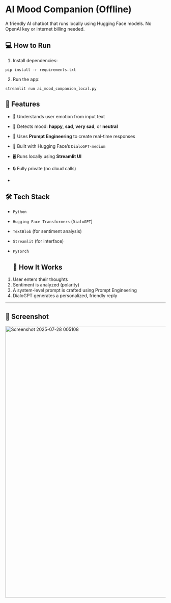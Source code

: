 
# AI Mood Companion (Offline)

A friendly AI chatbot that runs locally using Hugging Face models. No OpenAI key or internet billing needed.

## 💻 How to Run

1. Install dependencies:
```
pip install -r requirements.txt
```

2. Run the app:
```
streamlit run ai_mood_companion_local.py
```

## 🔧 Features

- 💬 Understands user emotion from input text
- 🎯 Detects mood: **happy**, **sad**, **very sad**, or **neutral**
- 🧠 Uses **Prompt Engineering** to create real-time responses
- 🧱 Built with Hugging Face’s `DialoGPT-medium`
- 🖥️ Runs locally using **Streamlit UI**
- 🔒 Fully private (no cloud calls)

- 
## 🛠️ Tech Stack

- `Python`
- `Hugging Face Transformers` (`DialoGPT`)
- `TextBlob` (for sentiment analysis)
- `Streamlit` (for interface)
- `PyTorch`

  ## 🧠 How It Works

1. User enters their thoughts
2. Sentiment is analyzed (polarity)
3. A system-level prompt is crafted using Prompt Engineering
4. DialoGPT generates a personalized, friendly reply

---
## 📸 Screenshot
<img width="1913" height="853" alt="Screenshot 2025-07-28 005108" src="https://github.com/user-attachments/assets/a35f4d75-b39c-4cf1-838d-703e57407d26" />



